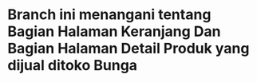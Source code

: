 Branch ini menangani tentang 
Bagian Halaman Keranjang Dan Bagian Halaman Detail Produk yang dijual ditoko Bunga
==================================================================================
